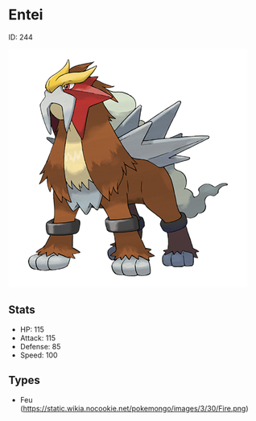 # Entei


ID: 244

![](https://raw.githubusercontent.com/PokeAPI/sprites/master/sprites/pokemon/other/official-artwork/244.png "Entei")

## Stats


 - HP: 115
 - Attack: 115
 - Defense: 85
 - Speed: 100

## Types


 - Feu (https://static.wikia.nocookie.net/pokemongo/images/3/30/Fire.png)
